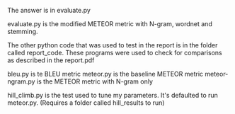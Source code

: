 The answer is in evaluate.py

evaluate.py is the modified METEOR metric with N-gram, wordnet and stemming.


The other python code that was used to test in the report is in the folder called report_code. These programs were used to check for comparisons as described in the report.pdf

bleu.py is te BLEU metric
meteor.py is the baseline METEOR metric
meteor-ngram.py is the METEOR metric with N-gram only

hill_climb.py is the test used to tune my parameters. It's defaulted to run meteor.py. (Requires a folder called hill_results to run)





